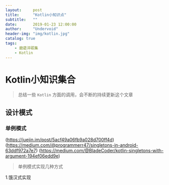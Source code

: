 ```yaml
---
layout:     post
title:      "Kotlin小知识点"
subtitle:   ""
date:       2019-01-23 12:00:00
author:     "Undervoid"
header-img: "img/kotlin.jpg"
catalog: true
tags:
    - 磨砻淬砺集
    - Kotlin
---
```



# Kotlin小知识集合

> 总结一些 `Kotlin` 方面的调用，会不断的持续更新这个文章

## 设计模式

### 单例模式 
(https://juejin.im/post/5acf49a06fb9a028d700ff4d)
(https://medium.com/@programmerr47/singletons-in-android-63ddf972a7e7)
(https://medium.com/@BladeCoder/kotlin-singletons-with-argument-194ef06edd9e)

> 单例模式实现几种方式

1.饿汉式实现



